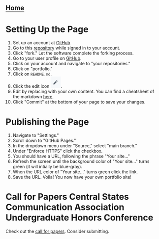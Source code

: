 ## [Home](https://milesccoleman.com/portfolio/)
# Setting Up the Page
1. Set up an account at [GitHub](https://github.com)
2. Go to this [repository](https://github.com/milesccoleman/portfolio.git) while signed in to your account. 
3. Click "fork." Let the software complete the forking process. 
4. Go to your user profile on [GitHub](https://github.com). 
5. Click on your account and navigate to "your repositories." 
6. Click on "portfolio." 
7. Click on ```README.md```. 
8. Click the edit icon ![edit icon!](edit.png "edit icon"). 
9. Edit by replacing with your own content. You can find a cheatsheet of the markdown [here](https://www.markdownguide.org/basic-syntax#headings). 
10. Click "Commit" at the bottom of your page to save your changes. 

# Publishing the Page
1. Navigate to "Settings." 
2. Scroll down to "GitHub Pages." 
3. In the dropdown menu under "Source," select "main branch." 
4. Under "Enforce HTTPS" click the checkbox. 
5. You should have a URL, following the phrase "Your site..." 
6. Refresh the screen until the background color of "Your site..." turns green (it will intially be blue-gray). 
7. When the URL color of "Your site..." turns green click the link. 
8. Save the URL. Voila! You now have your own portfolio site! 

# Call for Papers Central States Communication Association Undergraduate Honors Conference
Check out the [call for papers](https://www.csca-net.org/aws/CSCA/pt/sd/news_article/24070/_PARENT/layout_details_callforpapers/false). Consider submitting. 

